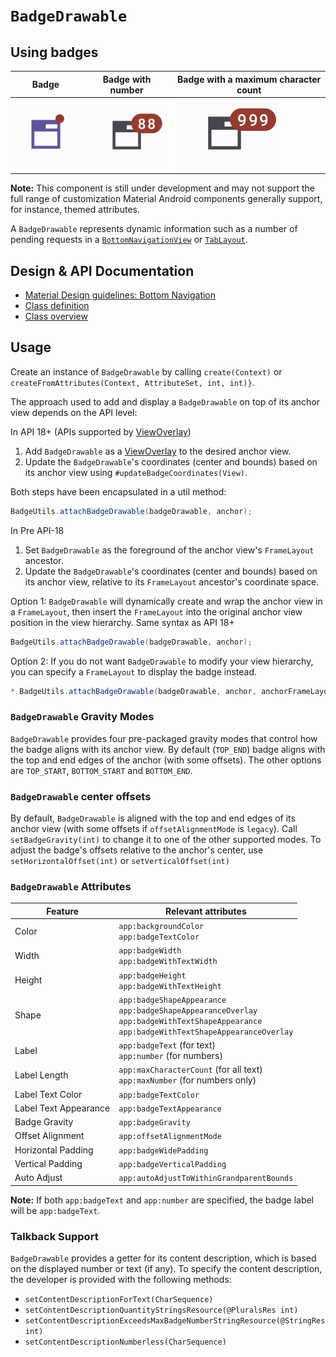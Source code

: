 <!--docs:
title: "Badge"
layout: detail
section: components
excerpt: "Badges can contain dynamic information, such as a number of pending requests."
iconId: badge
path: /catalog/badging/
-->

# `BadgeDrawable`

## Using badges

Badge                                         | Badge with number                                    | Badge with a maximum character count
--------------------------------------------- | ---------------------------------------------------- | ------------------------------------
![badge_icon](assets/badge/IconOnlyBadge.png) | ![badge_with_number_99](assets/badge/BadgeNumber.png) | ![badge_with_999+](assets/badge/BadgeNumberLongerThanMaxCharCount.png)

**Note:** This component is still under development and may not support the full
range of customization Material Android components generally support, for
instance, themed attributes.

A `BadgeDrawable` represents dynamic information such as a number of pending
requests in a [`BottomNavigationView`](BottomNavigation.md) or
[`TabLayout`](Tabs.md).

## Design & API Documentation

-   [Material Design guidelines: Bottom Navigation](https://material.io/design/components/bottom-navigation.html#behavior)
-   [Class definition](https://github.com/material-components/material-components-android/tree/master/lib/java/com/google/android/material/badge/BadgeDrawable.java)
-   [Class overview](https://developer.android.com/reference/com/google/android/material/badge/BadgeDrawable)

## Usage

Create an instance of `BadgeDrawable` by calling `create(Context)` or
`createFromAttributes(Context, AttributeSet, int, int)}`.

The approach used to add and display a `BadgeDrawable` on top of its anchor view
depends on the API level:

In API 18+ (APIs supported by
[ViewOverlay](https://developer.android.com/reference/android/view/ViewOverlay))

1.  Add `BadgeDrawable` as a
    [ViewOverlay](https://developer.android.com/reference/android/view/ViewOverlay)
    to the desired anchor view.
2.  Update the `BadgeDrawable`'s coordinates (center and bounds) based on its
    anchor view using `#updateBadgeCoordinates(View)`.

Both steps have been encapsulated in a util method:

```java
BadgeUtils.attachBadgeDrawable(badgeDrawable, anchor);
```

In Pre API-18

1.  Set `BadgeDrawable` as the foreground of the anchor view's `FrameLayout`
    ancestor.
2.  Update the `BadgeDrawable`'s coordinates (center and bounds) based on its
    anchor view, relative to its `FrameLayout` ancestor's coordinate space.

Option 1: `BadgeDrawable` will dynamically create and wrap the anchor view in a
`FrameLayout`, then insert the `FrameLayout` into the original anchor view
position in the view hierarchy. Same syntax as API 18+

```java
BadgeUtils.attachBadgeDrawable(badgeDrawable, anchor);
```

Option 2: If you do not want `BadgeDrawable` to modify your view hierarchy, you
can specify a `FrameLayout` to display the badge instead.

```java
* BadgeUtils.attachBadgeDrawable(badgeDrawable, anchor, anchorFrameLayoutParent);
```

### `BadgeDrawable` Gravity Modes

`BadgeDrawable` provides four pre-packaged gravity modes that control how the
badge aligns with its anchor view. By default (`TOP_END`) badge aligns with the
top and end edges of the anchor (with some offsets). The other options are
`TOP_START`, `BOTTOM_START` and `BOTTOM_END`.

### `BadgeDrawable` center offsets

By default, `BadgeDrawable` is aligned with the top and end edges of its anchor
view (with some offsets if `offsetAlignmentMode` is `legacy`). Call `setBadgeGravity(int)` to change it to one of the
other supported modes. To adjust the badge's offsets relative to the anchor's
center, use `setHorizontalOffset(int)` or `setVerticalOffset(int)`

### `BadgeDrawable` Attributes

| Feature               | Relevant attributes                                                                                                                                      |
|-----------------------|----------------------------------------------------------------------------------------------------------------------------------------------------------|
| Color                 | `app:backgroundColor` <br> `app:badgeTextColor`                                                                                                          |
| Width                 | `app:badgeWidth` <br> `app:badgeWithTextWidth`                                                                                                           |
| Height                | `app:badgeHeight` <br> `app:badgeWithTextHeight`                                                                                                         |
| Shape                 | `app:badgeShapeAppearance` <br> `app:badgeShapeAppearanceOverlay` <br> `app:badgeWithTextShapeAppearance` <br> `app:badgeWithTextShapeAppearanceOverlay` |
| Label                 | `app:badgeText` (for text) <br> `app:number` (for numbers)                                                                                               |
| Label Length          | `app:maxCharacterCount` (for all text) <br> `app:maxNumber` (for numbers only)                                                                           |
| Label Text Color      | `app:badgeTextColor`                                                                                                                                     |
| Label Text Appearance | `app:badgeTextAppearance`                                                                                                                                |
| Badge Gravity         | `app:badgeGravity`                                                                                                                                       |
| Offset Alignment      | `app:offsetAlignmentMode`                                                                                                                                |
| Horizontal Padding    | `app:badgeWidePadding`                                                                                                                                   |
| Vertical Padding      | `app:badgeVerticalPadding`                                                                                                                               |
| Auto Adjust           | `app:autoAdjustToWithinGrandparentBounds`                                                                                                                |

**Note:** If both `app:badgeText` and `app:number` are specified, the badge label will be `app:badgeText`.

### Talkback Support

`BadgeDrawable` provides a getter for its content description, which is based on the displayed
number or text (if any). To specify the content description, the developer is provided
with the following methods:
-   `setContentDescriptionForText(CharSequence)`
-   `setContentDescriptionQuantityStringsResource(@PluralsRes int)`
-   `setContentDescriptionExceedsMaxBadgeNumberStringResource(@StringRes int)`
-   `setContentDescriptionNumberless(CharSequence)`
